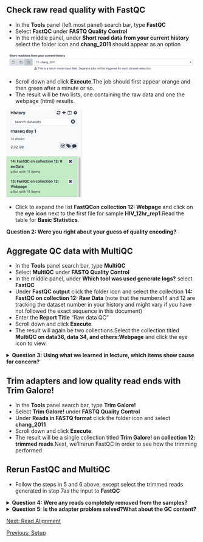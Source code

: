 ## Check raw read quality with FastQC
- In the **Tools** panel (left most panel) search bar, type **FastQC**
- Select **FastQC** under **FASTQ Quality Control**
- In the middle panel, under **Short read data from your current history** select the folder icon and **chang_2011** should appear as an option

<img src="../img/fastqc1.png" width="500">

- Scroll down and click **Execute**.The job should first appear orange and then green after a minute or so.
- The result will be two lists, one containing the raw data and one the webpage (html) results.

<img src="../img/fastqc2.png" width="200">

- Click to expand the list **FastQCon collection 12: Webpage** and click on the **eye icon** next to the first file for sample **HIV_12hr_rep1**.Read the table for **Basic Statistics**.

<summary><b>Question 2: Were you right about your guess of quality encoding? </b></summary>


## Aggregate QC data with **MultiQC**
- In the **Tools** panel search bar, type **MultiQC**
- Select **MultiQC** under **FASTQ Quality Control**
- In the middle panel, under **Which tool was used generate logs?** select **FastQC**
- Under **FastQC output** click the folder icon and select the collection **14: FastQC on collection 12: Raw Data** (note that the numbers14 and 12 are tracking the dataset number in your history and might vary if you have not followed the exact sequence in this document)
- Enter the **Report Title** “Raw data QC”
- Scroll down and click **Execute**.
- The result will again be two collections.Select the collection titled **MultiQC on data36, data 34, and others:Webpage** and click the eye icon to view.

<details>
<summary><b>Question 3: Using what we learned in lecture, which items show cause for concern?</b></summary>
<br>
Answer: GC content and Adapters</details>

## Trim adapters and low quality read ends with Trim Galore!
- In the **Tools** panel search bar, type **Trim Galore!**
- Select **Trim Galore!** under **FASTQ Quality Control**
- Under **Reads in FASTQ format** click the folder icon and select **chang_2011**
- Scroll down and click **Execute**.
- The result will be a single collection titled **Trim Galore! on collection 12: trimmed reads**.Next, we’llrerun FastQC in order to see how the trimming performed

## Rerun FastQC and MultiQC
- Follow the steps in 5 and 6 above, except select the trimmed reads generated in step 7as the input to **FastQC**

<details>
<summary><b>Question 4: Were any reads completely removed from the samples?</b></summary>
<br>
Answer: no
</details>

<details>
<summary><b>Question 5: Is the adapter problem solved?What about the GC content?</b></summary>
<br>
Answer: The adapter problem is solved, but not the GC problem. The HIV 24 hour samples still failed the GC content check. Both Human and HIV are GC-poor genomes (Human reference genome is AT (60%) and GC(40%), much like HIV-1 genomes (strain HXB2: 57% AT, 43%GC)).These could be low quality samples.
</details>


[Next: Read Alignment](04_Read_alignment.md)

[Previous: Setup](02_Setup.md)
